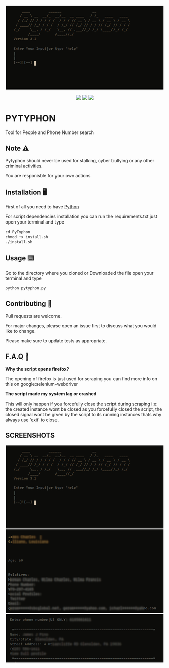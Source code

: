 <p align="center">
<img src='https://github.com/The-Criminal/PyTyphon/blob/master/.pictures/main.png' width=500></img></p>

<p align="center">
<a href = 'https://github.com/The-Criminal/PyTyphon'> <img src ='https://badges.frapsoft.com/os/v1/open-source.png?v=103'></img></a>
<a href = 'https://github.com/The-Criminal/PyTyphon'> <img src ='https://img.shields.io/badge/Maintained%3F-yes-green.svg'></img></a>
<a href = 'https://www.python.org/'> <img src ='https://img.shields.io/badge/Made%20with-Python-1f425f.svg'></img></a>
</p>


# PYTYPHON
Tool for People and Phone Number search

## Note :warning:
Pytyphon should never be used for stalking, cyber bullying or any other criminal activities.

You are responisble for your own actions

## Installation :desktop_computer:
First of all you need to have [Python](https://www.python.org/downloads/source/)

For script dependencies installation you can run the requirements.txt just open your terminal and type

```
cd PyTyphon
chmod +x install.sh
./install.sh
```

## Usage :keyboard:
Go to the directory where you cloned or Downloaded the file open your terminal and type
```
python pytyphon.py
```

## Contributing :handshake:
Pull requests are welcome.

For major changes, please open an issue first to
discuss what you would like to change.

Please make sure to update tests as appropriate.

##  F.A.Q :thinking:
**Why the script opens firefox?**

The opening of firefox is just used for scraping you can find more info on this on google:selenium-webdriver

**The script made my system lag or crashed**

This will only happen if you forcefully close the script during scraping i:e: the created instance wont be closed
as you forcefully closed the script, the closed signal wont be given by the script to its running instances thats why
always use 'exit' to close.

## SCREENSHOTS


<p align="center">
<img src='https://github.com/The-Criminal/PyTyphon/blob/master/.pictures/main.png' width=500></img>
<img src='https://github.com/The-Criminal/PyTyphon/blob/master/.pictures/people.png' width=500></img>
<img src='https://github.com/The-Criminal/PyTyphon/blob/master/.pictures/number.png' width=500></img></p>

